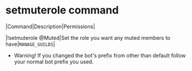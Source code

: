 # setmuterole command

|Command|Description|Permissions|

|!setmuterole @Muted|Set the role you want any muted members to have|`MANAGE_GUILDS`|

* Warning! If you changed the bot's prefix from other than default follow your normal bot prefix you used.